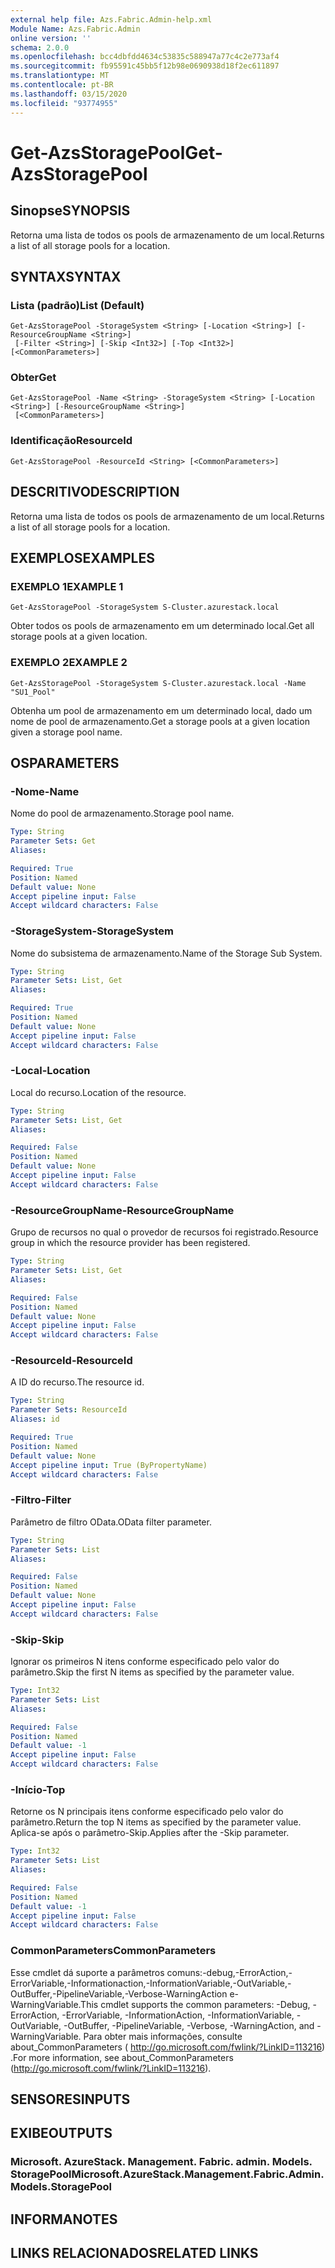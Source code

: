 ```yaml
---
external help file: Azs.Fabric.Admin-help.xml
Module Name: Azs.Fabric.Admin
online version: ''
schema: 2.0.0
ms.openlocfilehash: bcc4dbfdd4634c53835c588947a77c4c2e773af4
ms.sourcegitcommit: fb95591c45bb5f12b98e0690938d18f2ec611897
ms.translationtype: MT
ms.contentlocale: pt-BR
ms.lasthandoff: 03/15/2020
ms.locfileid: "93774955"
---
```

# <span data-ttu-id="de4bf-101">Get-AzsStoragePool</span><span class="sxs-lookup"><span data-stu-id="de4bf-101">Get-AzsStoragePool</span></span>

## <span data-ttu-id="de4bf-102">Sinopse</span><span class="sxs-lookup"><span data-stu-id="de4bf-102">SYNOPSIS</span></span>
<span data-ttu-id="de4bf-103">Retorna uma lista de todos os pools de armazenamento de um local.</span><span class="sxs-lookup"><span data-stu-id="de4bf-103">Returns a list of all storage pools for a location.</span></span>

## <span data-ttu-id="de4bf-104">SYNTAX</span><span class="sxs-lookup"><span data-stu-id="de4bf-104">SYNTAX</span></span>

### <span data-ttu-id="de4bf-105">Lista (padrão)</span><span class="sxs-lookup"><span data-stu-id="de4bf-105">List (Default)</span></span>
```
Get-AzsStoragePool -StorageSystem <String> [-Location <String>] [-ResourceGroupName <String>]
 [-Filter <String>] [-Skip <Int32>] [-Top <Int32>] [<CommonParameters>]
```

### <span data-ttu-id="de4bf-106">Obter</span><span class="sxs-lookup"><span data-stu-id="de4bf-106">Get</span></span>
```
Get-AzsStoragePool -Name <String> -StorageSystem <String> [-Location <String>] [-ResourceGroupName <String>]
 [<CommonParameters>]
```

### <span data-ttu-id="de4bf-107">Identificação</span><span class="sxs-lookup"><span data-stu-id="de4bf-107">ResourceId</span></span>
```
Get-AzsStoragePool -ResourceId <String> [<CommonParameters>]
```

## <span data-ttu-id="de4bf-108">DESCRITIVO</span><span class="sxs-lookup"><span data-stu-id="de4bf-108">DESCRIPTION</span></span>
<span data-ttu-id="de4bf-109">Retorna uma lista de todos os pools de armazenamento de um local.</span><span class="sxs-lookup"><span data-stu-id="de4bf-109">Returns a list of all storage pools for a location.</span></span>

## <span data-ttu-id="de4bf-110">EXEMPLOS</span><span class="sxs-lookup"><span data-stu-id="de4bf-110">EXAMPLES</span></span>

### <span data-ttu-id="de4bf-111">EXEMPLO 1</span><span class="sxs-lookup"><span data-stu-id="de4bf-111">EXAMPLE 1</span></span>
```
Get-AzsStoragePool -StorageSystem S-Cluster.azurestack.local
```

<span data-ttu-id="de4bf-112">Obter todos os pools de armazenamento em um determinado local.</span><span class="sxs-lookup"><span data-stu-id="de4bf-112">Get all storage pools at a given location.</span></span>

### <span data-ttu-id="de4bf-113">EXEMPLO 2</span><span class="sxs-lookup"><span data-stu-id="de4bf-113">EXAMPLE 2</span></span>
```
Get-AzsStoragePool -StorageSystem S-Cluster.azurestack.local -Name "SU1_Pool"
```

<span data-ttu-id="de4bf-114">Obtenha um pool de armazenamento em um determinado local, dado um nome de pool de armazenamento.</span><span class="sxs-lookup"><span data-stu-id="de4bf-114">Get a storage pools at a given location given a storage pool name.</span></span>

## <span data-ttu-id="de4bf-115">OS</span><span class="sxs-lookup"><span data-stu-id="de4bf-115">PARAMETERS</span></span>

### <span data-ttu-id="de4bf-116">-Nome</span><span class="sxs-lookup"><span data-stu-id="de4bf-116">-Name</span></span>
<span data-ttu-id="de4bf-117">Nome do pool de armazenamento.</span><span class="sxs-lookup"><span data-stu-id="de4bf-117">Storage pool name.</span></span>

```yaml
Type: String
Parameter Sets: Get
Aliases:

Required: True
Position: Named
Default value: None
Accept pipeline input: False
Accept wildcard characters: False
```

### <span data-ttu-id="de4bf-118">-StorageSystem</span><span class="sxs-lookup"><span data-stu-id="de4bf-118">-StorageSystem</span></span>
<span data-ttu-id="de4bf-119">Nome do subsistema de armazenamento.</span><span class="sxs-lookup"><span data-stu-id="de4bf-119">Name of the Storage Sub System.</span></span>

```yaml
Type: String
Parameter Sets: List, Get
Aliases:

Required: True
Position: Named
Default value: None
Accept pipeline input: False
Accept wildcard characters: False
```

### <span data-ttu-id="de4bf-120">-Local</span><span class="sxs-lookup"><span data-stu-id="de4bf-120">-Location</span></span>
<span data-ttu-id="de4bf-121">Local do recurso.</span><span class="sxs-lookup"><span data-stu-id="de4bf-121">Location of the resource.</span></span>

```yaml
Type: String
Parameter Sets: List, Get
Aliases:

Required: False
Position: Named
Default value: None
Accept pipeline input: False
Accept wildcard characters: False
```

### <span data-ttu-id="de4bf-122">-ResourceGroupName</span><span class="sxs-lookup"><span data-stu-id="de4bf-122">-ResourceGroupName</span></span>
<span data-ttu-id="de4bf-123">Grupo de recursos no qual o provedor de recursos foi registrado.</span><span class="sxs-lookup"><span data-stu-id="de4bf-123">Resource group in which the resource provider has been registered.</span></span>

```yaml
Type: String
Parameter Sets: List, Get
Aliases:

Required: False
Position: Named
Default value: None
Accept pipeline input: False
Accept wildcard characters: False
```

### <span data-ttu-id="de4bf-124">-ResourceId</span><span class="sxs-lookup"><span data-stu-id="de4bf-124">-ResourceId</span></span>
<span data-ttu-id="de4bf-125">A ID do recurso.</span><span class="sxs-lookup"><span data-stu-id="de4bf-125">The resource id.</span></span>

```yaml
Type: String
Parameter Sets: ResourceId
Aliases: id

Required: True
Position: Named
Default value: None
Accept pipeline input: True (ByPropertyName)
Accept wildcard characters: False
```

### <span data-ttu-id="de4bf-126">-Filtro</span><span class="sxs-lookup"><span data-stu-id="de4bf-126">-Filter</span></span>
<span data-ttu-id="de4bf-127">Parâmetro de filtro OData.</span><span class="sxs-lookup"><span data-stu-id="de4bf-127">OData filter parameter.</span></span>

```yaml
Type: String
Parameter Sets: List
Aliases:

Required: False
Position: Named
Default value: None
Accept pipeline input: False
Accept wildcard characters: False
```

### <span data-ttu-id="de4bf-128">-Skip</span><span class="sxs-lookup"><span data-stu-id="de4bf-128">-Skip</span></span>
<span data-ttu-id="de4bf-129">Ignorar os primeiros N itens conforme especificado pelo valor do parâmetro.</span><span class="sxs-lookup"><span data-stu-id="de4bf-129">Skip the first N items as specified by the parameter value.</span></span>

```yaml
Type: Int32
Parameter Sets: List
Aliases:

Required: False
Position: Named
Default value: -1
Accept pipeline input: False
Accept wildcard characters: False
```

### <span data-ttu-id="de4bf-130">-Início</span><span class="sxs-lookup"><span data-stu-id="de4bf-130">-Top</span></span>
<span data-ttu-id="de4bf-131">Retorne os N principais itens conforme especificado pelo valor do parâmetro.</span><span class="sxs-lookup"><span data-stu-id="de4bf-131">Return the top N items as specified by the parameter value.</span></span>
<span data-ttu-id="de4bf-132">Aplica-se após o parâmetro-Skip.</span><span class="sxs-lookup"><span data-stu-id="de4bf-132">Applies after the -Skip parameter.</span></span>

```yaml
Type: Int32
Parameter Sets: List
Aliases:

Required: False
Position: Named
Default value: -1
Accept pipeline input: False
Accept wildcard characters: False
```

### <span data-ttu-id="de4bf-133">CommonParameters</span><span class="sxs-lookup"><span data-stu-id="de4bf-133">CommonParameters</span></span>
<span data-ttu-id="de4bf-134">Esse cmdlet dá suporte a parâmetros comuns:-debug,-ErrorAction,-ErrorVariable,-Informationaction,-InformationVariable,-OutVariable,-OutBuffer,-PipelineVariable,-Verbose-WarningAction e-WarningVariable.</span><span class="sxs-lookup"><span data-stu-id="de4bf-134">This cmdlet supports the common parameters: -Debug, -ErrorAction, -ErrorVariable, -InformationAction, -InformationVariable, -OutVariable, -OutBuffer, -PipelineVariable, -Verbose, -WarningAction, and -WarningVariable.</span></span> <span data-ttu-id="de4bf-135">Para obter mais informações, consulte about_CommonParameters ( http://go.microsoft.com/fwlink/?LinkID=113216) .</span><span class="sxs-lookup"><span data-stu-id="de4bf-135">For more information, see about_CommonParameters (http://go.microsoft.com/fwlink/?LinkID=113216).</span></span>

## <span data-ttu-id="de4bf-136">SENSORES</span><span class="sxs-lookup"><span data-stu-id="de4bf-136">INPUTS</span></span>

## <span data-ttu-id="de4bf-137">EXIBE</span><span class="sxs-lookup"><span data-stu-id="de4bf-137">OUTPUTS</span></span>

### <span data-ttu-id="de4bf-138">Microsoft. AzureStack. Management. Fabric. admin. Models. StoragePool</span><span class="sxs-lookup"><span data-stu-id="de4bf-138">Microsoft.AzureStack.Management.Fabric.Admin.Models.StoragePool</span></span>

## <span data-ttu-id="de4bf-139">INFORMA</span><span class="sxs-lookup"><span data-stu-id="de4bf-139">NOTES</span></span>

## <span data-ttu-id="de4bf-140">LINKS RELACIONADOS</span><span class="sxs-lookup"><span data-stu-id="de4bf-140">RELATED LINKS</span></span>

